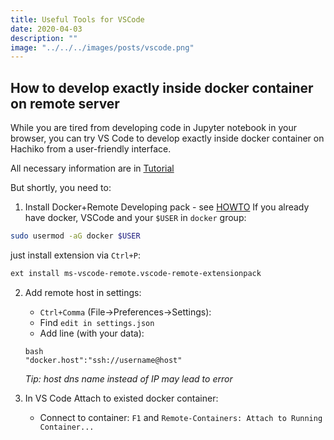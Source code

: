 ```yaml
---
title: Useful Tools for VSCode
date: 2020-04-03
description: ""
image: "../../../images/posts/vscode.png"
---
```

How to develop exactly inside docker container on remote server
---
While you are tired from developing code in Jupyter notebook in your browser, you can try VS Code to develop exactly inside docker container on Hachiko from a user-friendly interface.

All necessary information are in [Tutorial](https://code.visualstudio.com/docs/remote/containers-advanced#_developing-inside-a-container-on-a-remote-docker-host)

But shortly, you need to:

1. Install Docker+Remote Developing pack - see [HOWTO](https://code.visualstudio.com/docs/remote/containers#_installation)
 If you already have docker, VSCode and your 
 `$USER`  in `docker` group:
 ```bash
 sudo usermod -aG docker $USER
 ```
just install extension via `Ctrl+P`: 
```bash
ext install ms-vscode-remote.vscode-remote-extensionpack
```

2. Add remote host in settings: 
      * `Ctrl+Comma` (File->Preferences->Settings):
      * Find `edit in settings.json` 
      * Add line (with your data): 
      ```
      bash
      "docker.host":"ssh://username@host"
      ``` 
      *Tip: host dns name instead of IP may lead to error*

1. In VS Code Attach to existed docker container:
     * Connect to container: `F1` and `Remote-Containers: Attach to Running Container...`
     